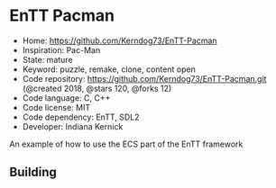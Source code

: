 # EnTT Pacman

- Home: https://github.com/Kerndog73/EnTT-Pacman
- Inspiration: Pac-Man
- State: mature
- Keyword: puzzle, remake, clone, content open
- Code repository: https://github.com/Kerndog73/EnTT-Pacman.git (@created 2018, @stars 120, @forks 12)
- Code language: C, C++
- Code license: MIT
- Code dependency: EnTT, SDL2
- Developer: Indiana Kernick

An example of how to use the ECS part of the EnTT framework

## Building
